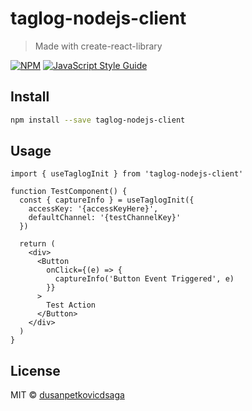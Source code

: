 # taglog-nodejs-client

> Made with create-react-library

[![NPM](https://img.shields.io/npm/v/taglog-nodejs-client.svg)](https://www.npmjs.com/package/taglog-nodejs-client) [![JavaScript Style Guide](https://img.shields.io/badge/code_style-standard-brightgreen.svg)](https://standardjs.com)

## Install

```bash
npm install --save taglog-nodejs-client
```

## Usage

```tsx
import { useTaglogInit } from 'taglog-nodejs-client'

function TestComponent() {
  const { captureInfo } = useTaglogInit({
    accessKey: '{accessKeyHere}',
    defaultChannel: '{testChannelKey}'
  })

  return (
    <div>
      <Button
        onClick={(e) => {
          captureInfo('Button Event Triggered', e)
        }}
      >
        Test Action
      </Button>
    </div>
  )
}
```

## License

MIT © [dusanpetkovicdsaga](https://github.com/dusanpetkovicdsaga)
